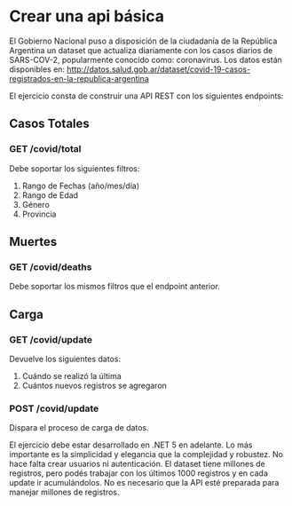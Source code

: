 # Crear una api básica

El Gobierno Nacional puso a disposición de la ciudadanía de la República Argentina un dataset
que actualiza diariamente con los casos diarios de SARS-COV-2, popularmente conocido
como: coronavirus.
Los datos están disponibles en:
http://datos.salud.gob.ar/dataset/covid-19-casos-registrados-en-la-republica-argentina

El ejercicio consta de construir una API REST con los siguientes endpoints:

## Casos Totales

### GET /covid/total
Debe soportar los siguientes filtros:
1) Rango de Fechas (año/mes/día)
2) Rango de Edad
3) Género
4) Provincia

## Muertes

### GET /covid/deaths
Debe soportar los mismos filtros que el endpoint anterior.

## Carga

### GET /covid/update
Devuelve los siguientes datos:
1) Cuándo se realizó la última
2) Cuántos nuevos registros se agregaron

### POST /covid/update
Dispara el proceso de carga de datos.

El ejercicio debe estar desarrollado en .NET 5 en adelante. Lo más importante es la simplicidad y elegancia
que la complejidad y robustez.
No hace falta crear usuarios ni autenticación.
El dataset tiene millones de registros, pero podés trabajar con los últimos 1000 registros y en
cada update ir acumulándolos. No es necesario que la API esté preparada para manejar
millones de registros.
